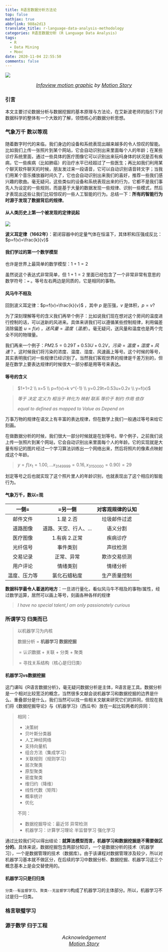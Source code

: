 ```yaml
---
title: R语言数据分析方法论
top: false
mathjax: true
abbrlink: 988a2d13
translate_title: r-language-data-analysis-methodology
categories: R语言数据分析 (R Language Data Analysis)
tags:
  - R
  - Data Mining
  - Mooc
date: 2020-11-04 22:55:50
comments: false
---
```




![](https://tva1.sinaimg.cn/large/0081Kckwgy1gke2i5jecdg30xc0ir7wi.gif)

<div align=center>
  <font size="3">
    <i>
      <a href="https://www.behance.net/gallery/104300623/Infoview-motion-graphic?tracking_source=search_projects_recommended%7Cdata">Infoview motion graphic</a> by 
      <a href="https://www.behance.net/motion_story">Motion Story</a>
    </i>
  </font>
</div>


### 引言

本文主要讨论数据分析与数据挖掘的基本原理与方法论，在艾新波老师的指引下对数据科学的整体有一个大致的了解，领悟核心的数据分析思想。


<!-- more -->





### 气象万千 数以等观

随着数字时代的来临，我们身边的设备和系统表现出越来越多的令人惊叹的智能。比如我们上传一张照片到某个网站，它会自动识别出来里面每个人的年龄；在某些诊疗系统里面，通过一些具体的医疗图像它可以识别出来玩吗身体的状况是否有疾病，它一些疾病（比如肺癌）的治疗水平已经超过了一些医生；再比如我们利用某个聊天软件聊天的时候，朋友发过来一段语音，它可以自动识别语音转文字；当我们用某个音乐播放器时间久了，它也会自动识别出来我们的喜好，推荐一些我们感兴趣的歌曲。毫无疑问，这些类似的设备和系统表现出来的行为，它都不是我们事先人为设定的一些规则，而是基于大量的数据发现一些规律、识别一些模式，然后才表现出这些让我们比较惊叹的一些人工智能的行为。总结一下：**所有的智能行为时源于发现了数据背后的规律**。



#### 从人类历史上第一个被发现的定律说起

![](https://tva1.sinaimg.cn/large/0081Kckwgy1gkq26xh6ncj31hc0m8153.jpg)

**波义耳定律（1662年）**：密闭容器中的定量气体在恒温下，其体积和压强成反比：$p=f(v)=\frac{k}{v}$



#### 我们学过的第一个数学模型

也许是世界上最简单的数学模型：$1+1=2$

虽然说这个表达式非常简单，但 $1+1=2$ 里面已经包含了一个非常非常有意思的数学符号：`=` 。等号左右两边是同质的，它是相同的事物。



#### 风马牛不相及

回到波义耳定律：$p=f(v)=\frac{k}{v}$ ，其中 $p$ 是压强，$v$ 是体积，$p = v?$

为了深刻理解等号的含义我们再举个例子：比如说我们现在想对这个房间的温度进行控制的话，可以送新的风进来。具体来讲我们可以遵循某些控制规律，利用偏差消除偏差 $u=f(e)$ ，$送风量=温度（温差）$。毫无疑问，送风量和温度也是两个完全不同的物理量。

我们再来一个例子：$PM2.5=0.29T+0.53U+0.2V$，$污染=温度+湿度+风速？$。这时候我们将污染的浓度、温度、湿度、风速画上等号。这个时候的等号，其实表明我们对一些规律已经识别了。当然我们客观世界的规律是千差万别的，但是在数学上要表达规律的时候很大一部分都是用等号来表达。



#### 等号的含义

> $1+1=2 \\
> x=5 \\
> p=f(v)=k v^{-1} \\
> y=0.29t+0.53u+0.2v \\ y=f(x)$



> *等于  决定  定义为  相当于  转化为  映射  联系  等价于  制约  作用  依存*
>
> *equal to    defined as    mapped to    Value as    Depend on*



万事万物的规律在语文上有丰富的表达规律，但在数学上我们一般通过等号来给它刻画。

在做数据分析的时候，我们很大一部分时候就是在划等号。举个例子，之前我们说上传一张照片到某个网站，它会自动识别出来里面每个人的年龄。它的实现就是大量有标记的图片经过一个学习算法训练出一个网络出来，然后将照片的像素点映射成这个年龄。

> $y=f(x_1=1.00,...x_{3149999}=0.16,x_{3150000}=0.90)=29$

划定等号之后也就实现了这个照片里人的年龄识别，也就表现出了这个相应的智能行为。



#### 气象万千，数以=观

|    一侧=     |        =另一侧        | 对客观规律的认知 |
| :----------: | :-------------------: | :--------------: |
|   邮件文件   |       1.是 2.否       |   垃圾邮件过滤   |
|   道路图像   | 道路、天空、行人、... |     语义分割     |
|   医疗图像   |     1.有病 2.正常     |     疾病诊疗     |
|   光纤信号   |       事件类别        |     声纹检测     |
|   交易记录   |      正常、异常       |   欺诈交易侦测   |
|   用户评论   |       情绪类别        |     情绪分析     |
| 温度、压力等 |     氯化石蜡粘度      |   生产质量控制   |



**数据科学最令人着迷的地方**：一旦进行量化，看似风马牛不相及的事物/属性，经过数学运算，居然可以画上等号，刻画各种各样的规律



> *I have no special talent,I am only passionately curious*



### 所谓学习 归类而已

> 以机器学习为内核
>
> 数据分析 = **机器学习 数据挖掘**
>
> ​				= 认识数据 + 关联 + 分类 + 聚类
>
> ​                = 寻找关系结构（核心是归归类）



#### 机器学习vs数据挖掘

这门课叫《R语言数据分析》，毫无疑问数据分析是主体，R语言是工具。数据分析是一个相对比较宽泛的概念，当然很多文献会说机器学习和数据挖掘的边界是什么、重叠部分是什么，我们当然可以找一些相关文献来研究它们的异同，但现在我们将《数据挖掘导论》与《机器学习》（西瓜书）放在一起比较两者的异同：

> 相同：
>
> + 决策树
> + 贝叶斯分类器
> + 人工神经网络
> + 支持向量机
> + 组合方法（集成学习）
> + 关联规则（规则学习）
> + 层次聚类
> + 原型聚类
> + 密度聚类
> + 维归约（降维）
> + 线性代数（矩阵）
> + 概率统计
> + 优化
>
> 不同：
>
> + 数据挖掘导论：最近邻 异常检测
> + 机器学习：计算学习理论 半监督学习 强化学习

通过比较我们可以得出结论：**就算法模型而言，机器学习和数据挖掘是不需要做区分的**。具体来说，数据挖掘包含两部分知识，一个是数据分析的技术（机器学习），一个是数据管理的技术（数据库）。由于该课程对数据管理涉及较少，所以对机器学习基本就不做区分，在后续的学习中数据分析、数据挖掘、机器学习这三个概念基本上是会交替使用的。



#### 机器学习只是归归类

`分类--有监督学习`、`聚类--无监督学习`构成了机器学习的主体部分。所以，机器学习不过是归一归类。



### 格言联璧学习



### 源于数学 归于工程









<div align=center>
  <font size="3">
    <i> Acknowledgement <br/> 
      <a href="https://www.behance.net/motion_story">Motion Story</a>
    </i>
  </font>
</div>